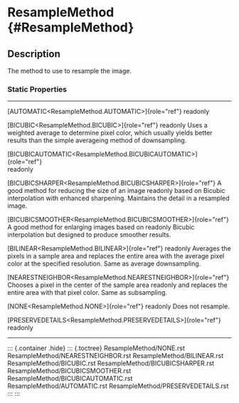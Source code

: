ResampleMethod {#ResampleMethod}
==============

Description
-----------

The method to use to resample the image.

### Static Properties

  ------------------------------------------------------------------- -------------------------------------------------
  [AUTOMATIC\<ResampleMethod.AUTOMATIC\>]{role="ref"} readonly        

  [BICUBIC\<ResampleMethod.BICUBIC\>]{role="ref"} readonly            Uses a weighted average to determine pixel color,
                                                                      which usually yields better results than the
                                                                      simple averageing method of downsampling.

  [BICUBICAUTOMATIC\<ResampleMethod.BICUBICAUTOMATIC\>]{role="ref"}   
  readonly                                                            

  [BICUBICSHARPER\<ResampleMethod.BICUBICSHARPER\>]{role="ref"}       A good method for reducing the size of an image
  readonly                                                            based on Bicubic interpolation with enhanced
                                                                      sharpening. Maintains the detail in a resampled
                                                                      image.

  [BICUBICSMOOTHER\<ResampleMethod.BICUBICSMOOTHER\>]{role="ref"}     A good method for enlarging images based on
  readonly                                                            Bicubic interpolation but designed to produce
                                                                      smoother results.

  [BILINEAR\<ResampleMethod.BILINEAR\>]{role="ref"} readonly          Averages the pixels in a sample area and replaces
                                                                      the entire area with the average pixel color at
                                                                      the specified resolution. Same as average
                                                                      downsampling.

  [NEARESTNEIGHBOR\<ResampleMethod.NEARESTNEIGHBOR\>]{role="ref"}     Chooses a pixel in the center of the sample area
  readonly                                                            and replaces the entire area with that pixel
                                                                      color. Same as subsampling.

  [NONE\<ResampleMethod.NONE\>]{role="ref"} readonly                  Does not resample.

  [PRESERVEDETAILS\<ResampleMethod.PRESERVEDETAILS\>]{role="ref"}     
  readonly                                                            
  ------------------------------------------------------------------- -------------------------------------------------

::: {.container .hide}
::: {.toctree}
ResampleMethod/NONE.rst ResampleMethod/NEARESTNEIGHBOR.rst
ResampleMethod/BILINEAR.rst ResampleMethod/BICUBIC.rst
ResampleMethod/BICUBICSHARPER.rst ResampleMethod/BICUBICSMOOTHER.rst
ResampleMethod/BICUBICAUTOMATIC.rst ResampleMethod/AUTOMATIC.rst
ResampleMethod/PRESERVEDETAILS.rst
:::
:::
